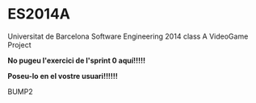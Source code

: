 ES2014A
=======

Universitat de Barcelona Software Engineering 2014 class A VideoGame Project 

**No pugeu l'exercici de l'sprint 0 aquí!!!!!**

**Poseu-lo en el vostre usuari!!!!!!**

BUMP2
